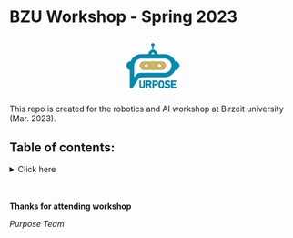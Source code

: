 # BZU Workshop - Spring 2023

<p align="center">
<picture>
  <img alt="MicroPython Logo" src="purpose_logo.png" width="20%" hight="20%" >
</picture>
</p>

This repo is created for the robotics and AI workshop at Birzeit university (Mar. 2023).

## Table of contents:

<details>
  <summary open="True" >Click here</summary>
  <ol>
    <li>
      <a href="robotics">Robotics</a>
      <p>Code samples for micro:bit, Raspberry Pi models (Car model - Raspbot, Robotics Arm - DofBot).</p>
    </li>
    <li>
      <a href="drone">Drone</a>
      <p>Code samples for Air:bit (drone kit powered by micro:bit).</p>
    </li>
    <li>
      <a href="ros">ROS</a>
      <p>Code samples for Robot Operating System (ROS).</p>
    </li>
    <li>
      <a href="cv">Computer Vision</a>
      <p>Code samples for Computer Vision applications (Hand Detection).</p>
    </li>
  </ol>
</details>

</br>
</br>

**Thanks for attending workshop**

_Purpose Team_
